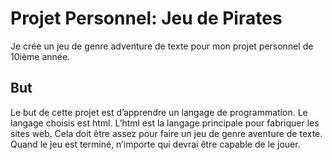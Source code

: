 # Projet Personnel: Jeu de Pirates

Je crée un jeu de genre adventure de texte pour mon projet personnel de 10ième
année.

## But

Le but de cette projet est d’apprendre un langage de programmation. Le langage
choisis est html. L’html est la langage principale pour fabriquer les sites web.
Cela doit être assez pour faire un jeu de genre aventure de texte. Quand le jeu
est terminé, n’importe qui devrai être capable de le jouer.
